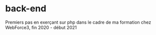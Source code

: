 # back-end
Premiers pas en exerçant sur php dans le cadre de ma formation chez WebForce3, fin 2020 - début 2021
